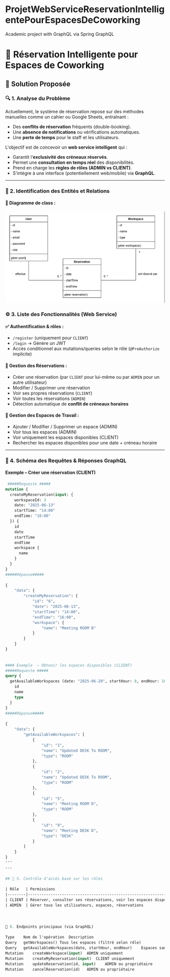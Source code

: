 # ProjetWebServiceReservationIntelligentePourEspacesDeCoworking
Academic project with GraphQL via Spring GraphQL
# 🧠 Réservation Intelligente pour Espaces de Coworking

## 🚀 Solution Proposée

### 🔍 1. Analyse du Problème

Actuellement, le système de réservation repose sur des méthodes manuelles comme un cahier ou Google Sheets, entraînant :
- Des **conflits de réservation** fréquents (double-booking).
- Une **absence de notifications** ou vérifications automatiques.
- Une **perte de temps** pour le staff et les utilisateurs.

L'objectif est de concevoir un **web service intelligent** qui :
- Garantit l’**exclusivité des créneaux réservés**.
- Permet une **consultation en temps réel** des disponibilités.
- Prend en charge les **règles de rôles (ADMIN vs CLIENT)**.
- S’intègre à une interface (potentiellement web/mobile) via **GraphQL**.

---

### 🧩 2. Identification des Entités et Relations

#### 📌 Diagramme de class :

![Capture de l'app](images/classe.png)

### ⚙️ 3. Liste des Fonctionnalités (Web Service)

#### ✅ Authentification & rôles :
- `/register` (uniquement pour `CLIENT`)
- `/login` → Génère un JWT
- Accès conditionnel aux mutations/queries selon le rôle (`@PreAuthorize` implicite)

#### 📆 Gestion des Réservations :
- Créer une réservation (par `CLIENT` pour lui-même ou par `ADMIN` pour un autre utilisateur)
- Modifier / Supprimer une réservation
- Voir ses propres réservations (`CLIENT`)
- Voir toutes les réservations (`ADMIN`)
- Détection automatique de **conflit de créneaux horaires**

#### 🏢 Gestion des Espaces de Travail :
- Ajouter / Modifier / Supprimer un espace (ADMIN)
- Voir tous les espaces (ADMIN)
- Voir uniquement les espaces disponibles (CLIENT)
- Rechercher les espaces disponibles pour une date + créneau horaire

---

### 🧾 4. Schéma des Requêtes & Réponses GraphQL

#### Exemple – Créer une réservation (CLIENT)

```graphql
 #####Requeste #####
mutation {
  createMyReservation(input: {
    workspaceId: 3
    date: "2025-06-13"
    startTime: "14:00"
    endTime: "16:00"
  }) {
    id
    date
    startTime
    endTime
    workspace {
      name
    }
  }
}
#####Réponse#####

{
    "data": {
        "createMyReservation": {
            "id": "6",
            "date": "2025-06-13",
            "startTime": "14:00",
            "endTime": "16:00",
            "workspace": {
                "name": "Meeting ROOM B"
            }
        }
    }
}


#### Exemple  – Obtenir les espaces disponibles (CLIENT)
#####Requeste #####
query {
  getAvailableWorkspaces (date: "2025-06-20", startHour: 8, endHour: 10) {
    id
    name
    type
  }
}
#####Réponse#####

{
    "data": {
        "getAvailableWorkspaces": [
            {
                "id": "1",
                "name": "Updated DESK To ROOM",
                "type": "ROOM"
            },
            {
                "id": "2",
                "name": "Updated DESK To ROOM",
                "type": "ROOM"
            },
            {
                "id": "5",
                "name": "Meeting ROOM D",
                "type": "ROOM"
            },
            {
                "id": "9",
                "name": "Meeting DESK D",
                "type": "DESK"
            }
        ]
    }
}
'''
---

## 🔐 5. Contrôle d'accès basé sur les rôles

| Rôle   | Permissions                                                                 |
|--------|------------------------------------------------------------------------------|
| CLIENT | Réserver, consulter ses réservations, voir les espaces disponibles          |
| ADMIN  | Gérer tous les utilisateurs, espaces, réservations                          |



📎 6. Endpoints principaux (via GraphQL)

Type	Nom de l'opération	Description
Query	getWorkspaces()	Tous les espaces (filtré selon rôle)
Query	getAvailableWorkspaces(date, startHour, endHour)	Espaces sans conflit pour un créneau donné
Mutation	createWorkspace(input)	ADMIN uniquement
Mutation	createMyReservation(input)	CLIENT uniquement
Mutation	updateReservation(id, input)	ADMIN ou propriétaire
Mutation	cancelReservation(id)	ADMIN ou propriétaire






